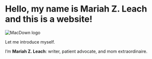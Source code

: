 # Hello, my name is Mariah Z. Leach and this is a website!

![MacDown logo](http://macdown.uranusjr.com/static/images/logo-160.png)


Let me introduce myself.

I’m **Mariah Z. Leach**: writer, patient advocate, and mom extraordinaire.
